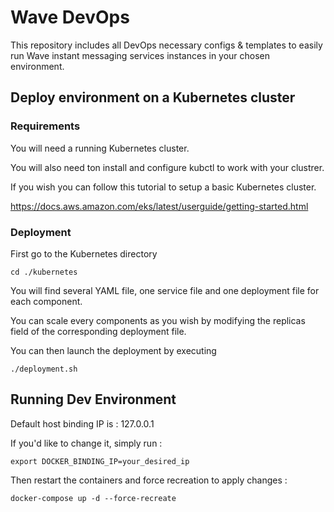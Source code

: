 # Wave DevOps

This repository includes all DevOps necessary configs & templates to easily run Wave instant messaging services instances in your chosen environment.

## Deploy environment on a Kubernetes cluster

### Requirements

You will need a running Kubernetes cluster.

You will also need ton install and configure kubctl to work with your clustrer.

If you wish you can follow this tutorial to setup a basic Kubernetes cluster.

https://docs.aws.amazon.com/eks/latest/userguide/getting-started.html

### Deployment

First go to the Kubernetes directory

`cd ./kubernetes`

You will find several YAML file, one service file and one deployment file for each component.

You can scale every components as you wish by modifying the replicas field of the corresponding deployment file.

You can then launch the deployment by executing

`./deployment.sh`

## Running Dev Environment

Default host binding IP is : 127.0.0.1

If you'd like to change it, simply run :

`export DOCKER_BINDING_IP=your_desired_ip`

Then restart the containers and force recreation to apply changes :

`docker-compose up -d --force-recreate`
